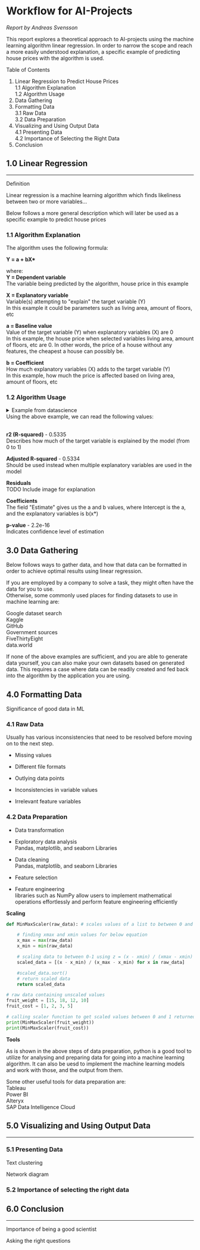 # **Workflow for AI-Projects** 

*Report by Andreas Svensson*

This report explores a theoretical approach to AI-projects using the machine learning algorithm linear regression. In order to narrow the scope and reach a more easily understood explanation, a specific example of predicting house prices with the algorithm is used.

Table of Contents

1. Linear Regression to Predict House Prices  
    1.1  Algorithm Explanation  
    1.2  Algorithm Usage
2. Data Gathering 
3. Formatting Data  
    3.1 Raw Data  
    3.2 Data Preparation  
4. Visualizing and Using Output Data  
    4.1 Presenting Data  
    4.2 Importance of Selecting the Right Data  
5. Conclusion  

## **1.0 Linear Regression**
---
Definition 

Linear regression is a machine learning algorithm which finds likeliness between two or more variables... 

Below follows a more general description which will later be used as a specific example to predict house prices 

### **1.1 Algorithm Explanation** 
The algorithm uses the following formula:  

**Y = a + bX\***

where:  
**Y = Dependent variable**  
The variable being predicted by the algorithm, house price in this example  

**X = Explanatory variable**  
Variable(s) attempting to "explain" the target variable (Y)  
In this example it could be parameters such as living area, amount of floors, etc  

**a = Baseline value**  
Value of the target variable (Y) when explanatory variables (X) are 0  
In this example, the house price when selected variables living area, amount of floors, etc are 0. In other words, the price of a house without any features, the cheapest a house can possibly be.  

**b = Coefficient**  
How much explanatory variables (X) adds to the target variable (Y)  
In this example, how much the price is affected based on living area, amount of floors, etc


### **1.2 Algorithm Usage** 


<details>
  <summary>Example from datascience</summary>
  
```py
**IN**:
model3 = lm(price ~ sqft_living + floors + yr_built, data = data)
summary(model3)**OUT**:
Call:
lm(formula = price ~ sqft_living + floors + yr_built, data = data)Residuals:
     Min       1Q   Median       3Q      Max 
-1669759  -134816   -16331   102089  4092350Coefficients:
              Estimate Std. Error t value Pr(>|t|)    
(Intercept)  5.595e+06  1.304e+05   42.92   <2e-16 ***
sqft_living  2.948e+02  2.018e+00  146.10   <2e-16 ***
floors       7.517e+04  3.731e+03   20.15   <2e-16 ***
yr_built    -2.933e+03  6.767e+01  -43.35   <2e-16 ***
---
Signif. codes:  0 ‘***’ 0.001 ‘**’ 0.01 ‘*’ 0.05 ‘.’ 0.1 ‘ ’ 1Residual standard error: 250800 on 21609 degrees of freedom
Multiple R-squared:  0.5335, Adjusted R-squared:  0.5334 
F-statistic:  8237 on 3 and 21609 DF,  p-value: < 2.2e-16
```
</details>
Using the above example, we can read the following values: 
<br/><br/>

**r2 (R-squared)** - 0.5335  
Describes how much of the target variable is explained by the model (from 0 to 1) 

**Adjusted R-squared** - 0.5334  
Should be used instead when multiple explanatory variables are used in the model 

**Residuals**  
TODO Include image for explanation 

**Coefficients**  
The field "Estimate" gives us the a and b values, where Intercept is the a, and the explanatory variables is b(x*) 

**p-value** - 2.2e-16  
Indicates confidence level of estimation


## **3.0 Data Gathering** 

Below follows ways to gather data, and how that data can be formatted in order to achieve optimal results using linear regression. 

If you are employed by a company to solve a task, they might often have the data for you to use.  
Otherwise, some commonly used places for finding datasets to use in machine learning are: 

Google dataset search  
Kaggle  
GitHub  
Government sources  
FiveThirtyEight  
data.world  

If none of the above examples are sufficient, and you are able to generate data yourself, you can also make your own datasets based on generated data. This requires a case where data can be readily created and fed back into the algorithm by the application you are using.

## **4.0 Formatting Data**

Significance of good data in ML 

### 4.1 Raw Data 

Usually has various inconsistencies that need to be resolved before moving on to the next step.

- Missing values 

- Different file formats 

- Outlying data points 

- Inconsistencies in variable values 

- Irrelevant feature variables 

### 4.2 Data Preparation 

- Data transformation 

- Exploratory data analysis  
    Pandas, matplotlib, and seaborn Libraries  

- Data cleaning  
    Pandas, matplotlib, and seaborn Libraries  

- Feature selection  

- Feature engineering  
    libraries such as NumPy allow users to implement mathematical operations effortlessly and perform feature engineering efficiently  

**Scaling** 

```py
def MinMaxScaler(raw_data): # scales values of a list to between 0 and 1

    # finding xmax and xmin values for below equation
    x_max = max(raw_data)
    x_min = min(raw_data)

    # scaling data to between 0-1 using z = (x - xmin) / (xmax - xmin)
    scaled_data = [(x - x_min) / (x_max - x_min) for x in raw_data]

    #scaled_data.sort()
    # return scaled data
    return scaled_data

# raw data containing unscaled values
fruit_weight = [15, 18, 12, 10]
fruit_cost = [1, 2, 3, 5]

# calling scaler function to get scaled values between 0 and 1 returned
print(MinMaxScaler(fruit_weight))
print(MinMaxScaler(fruit_cost))
```

**Tools** 

As is shown in the above steps of data preparation, python is a good tool to utilize for analysing and preparing data for going into a machine learning algorithm. It can also be uesd to implement the machine learning models and work with those, and the output from them.  

Some other useful tools for data preparation are:  
Tableau  
Power BI  
Alteryx  
SAP Data Intelligence Cloud 

## **5.0 Visualizing and Using Output Data**
--- 

### 5.1 Presenting Data 

Text clustering 

Network diagram 

### 5.2 Importance of selecting the right data 

## **6.0 Conclusion**
--- 

Importance of being a good scientist 

Asking the right questions 